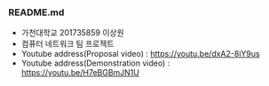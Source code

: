 ### README.md

- 가천대학교 201735859 이상원
- 컴퓨터 네트워크 팀 프로젝트
- Youtube address(Proposal video) : https://youtu.be/dxA2-8iY9us
- Youtube address(Demonstration video) : https://youtu.be/H7eBGBmJN1U

